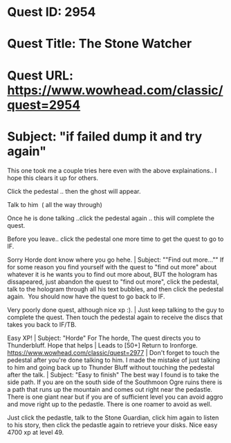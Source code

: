 # Quest ID: 2954
# Quest Title: The Stone Watcher
# Quest URL: https://www.wowhead.com/classic/quest=2954
# Subject: "if failed dump it and try again"
This one took me a couple tries here even with the above explainations.. I hope this clears it up for others.

Click the pedestal .. then the ghost will appear.

Talk to him  ( all the way through)

Once he is done talking ..click the pedestal again .. this will complete the quest.

Before you leave.. click the pedestal one more time to get the quest to go to IF.

Sorry Horde dont know where you go hehe. | Subject: ""Find out more...""
If for some reason you find yourself with the quest to "find out more" about whatever it is he wants you to find out more about, BUT the hologram has dissapeared, just abandon the quest to "find out more", click the pedestal, talk to the hologram through all his text bubbles, and then click the pedestal again.  You should now have the quest to go back to IF.

Very poorly done quest, although nice xp :). | Just keep talking to the guy to complete the quest. Then touch the pedestal again to receive the discs that takes you back to IF/TB.

Easy XP! | Subject: "Horde"
For The horde, The quest directs you to Thunderbluff.
Hope that helps | Leads to [50+] Return to Ironforge.
https://www.wowhead.com/classic/quest=2977 | Don't forget to touch the pedestal after you're done talking to him. I made the mistake of just talking to him and going back up to Thunder Bluff without touching the pedestal after the talk. | Subject: "Easy to finish"
The best way I found is to take the side path. If you are on the south side of the Southmoon Ogre ruins there is a path that runs up the mountain and comes out right near the pedastle. There is one giant near but if you are of sufficient level you can avoid aggro and move right up to the pedastle. There is one roamer to avoid as well.

Just click the pedastle, talk to the Stone Guardian, click him again to listen to his story, then click the pedastle again to retrieve your disks. Nice easy 4700 xp at level 49.
